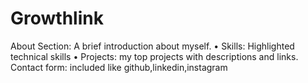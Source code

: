 # Growthlink
About Section: A brief introduction about myself.
• Skills: Highlighted technical skills
• Projects: my top projects with descriptions and links.
  Contact form:  included like github,linkedin,instagram
